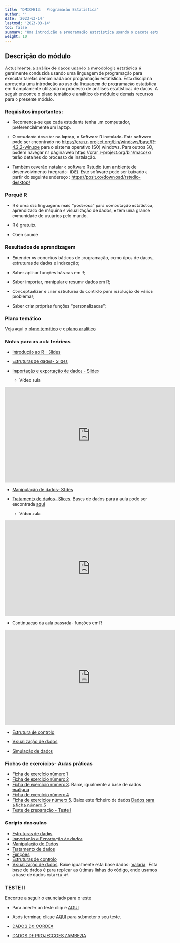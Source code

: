 ```yaml
---
title: "DMICME13:  Programação Estatística"
author: ''
date: '2023-03-14'
lastmod: '2023-03-14'
toc: false
summary: "Uma introdução a programação estatística usando o pacote estatístico R."
weight: 10
---
```



## Descrição do módulo

Actualmente, a análise de dados usando a metodologia estatística é geralmente conduzida usando uma linguagem de programação para executar tarefas denominada por programação estatística. Esta disciplina apresenta uma introdução ao uso da linguagem de programação estatística em R amplamente utilizada no processo de análises estatísticas de dados. A seguir encontre o plano temático e analítico do módulo e demais recursos para o presente módulo. 



### Requisitos importantes:
- Recomenda-se que cada estudante tenha um computador, preferencialmente um laptop.

- O estudante deve ter no laptop, o Software R instalado. Este software pode ser encontrado no https://cran.r-project.org/bin/windows/base/R-4.2.2-win.exe para o sistema operativo (SO) windows. Para outros SO, podem navegar na página web https://cran.r-project.org/bin/macosx/ terão detalhes do processo de instalação.
- Também deverão instalar o software Rstudio (um ambiente de desenvolvimento integrado- IDE). Este software pode ser baixado a partir do seguinte endereço : https://posit.co/download/rstudio-desktop/



### Porquê R

- R é uma das linguagens mais “poderosa” para computação estatística, aprendizado de máquina e visualização de dados, e tem uma grande comunidade de usuários pelo mundo.

- R é gratuito.

- Open source


### Resultados de aprendizagem

- Entender os conceitos básicos de programação, como tipos de dados, estruturas de dados e indexação;
- Saber aplicar funções básicas em R;

- Saber importar, manipular e resumir dados em R;

- Conceptualizar e criar estruturas de controlo para resolução de vários problemas;

- Saber criar próprias funções “personalizadas”;

### Plano temático

Veja aqui o [plano temático](Plano_tematico.pdf) e o [plano analítico](PLANO_ANALITICO_MEA_PE.pdf)

### Notas para as aula teóricas
 - [Introdução ao R - Slides](AULAS_PE.pdf)
 - [Estruturas de dados- Slides](Aula_Estruturas_Dados.pdf)
 - [Importação e exportação de dados - Slides](Importacao_Dados.pdf) 
 
    - Vídeo aula 
    
    
<iframe width="560" height="315" src="https://dl.dropboxusercontent.com/s/cuuz6zz16yjyxuc/Importacao_dados.mp4?dl=0" frameborder="0" allowfullscreen></iframe> 
 
 - [Manipulação de dados- Slides](Manipulacao_Dados.pdf)
 
 - [Tratamento de dados- Slides](Tratamento_de_dados.pdf). Bases de dados para a aula pode ser encontrada [aqui](iris_missing1.zip) 
 
 
   -  Vídeo aula
   
<iframe width="560" height="315" src="https://dl.dropboxusercontent.com/s/t5rkcex5e8t5req/video1960531510.mp4?dl=0" frameborder="0" allowfullscreen></iframe>
 
  - Continuacao da aula passada- funções em R
     
<iframe width="560" height="315" src="https://dl.dropboxusercontent.com/s/n6vxq52c8w9lx28/Funcoes.mp4?dl=0" frameborder="0" allowfullscreen></iframe> 


- [Estrutura de controlo](Estruturas_Controlo_Aula.pdf)

- [Visualização de dados](Visualizacao_Dados.pdf)

- [Simulação de dados](Aula_Simulacao_Dados.pdf)

### Fichas de exercícios- Aulas práticas

- [Ficha de exercício número 1](Ficha1.pdf)
- [Ficha de exercicio número 2](Ficha_Exercicios_Mestrado.pdf)
- [Ficha de exercício número 3](Exercicios_Manipulacao_Dados.pdf). Baixe, igualmente a base de dados [esaligna](esaligna.csv)
- [Ficha de exercício número 4](Exercicios_Estruturas_Controlo.pdf)
- [Ficha de exercicios número 5](Exercicios_Visualizacao_Dados.pdf). Baixe este ficheiro de dados [Dados para a ficha número 5](Visualizacao_Dados.zip)
- [Teste de preparação - Teste I](Teste_I.pdf)


### Scripts das aulas

 - [Estruturas de dados](Aula_Estrutura_de_Dados.R)
 - [Importação e Exportação de dados](Importacao_de_Dados.R)
 - [Manipulação de Dados](Manipulacao_de_Dados.R)
 - [Tratamento de dados](Tratamento_de_dados.R)
 - [Funções](Funcoes.R)
 - [Estruturas de controlo](Estruturas_Controlo.R)
 - [Visualização de dados](Visualizacao_Dados.R). Baixe igualmente esta base dados: [malaria](malaria_df.csv) . Esta base de dados é para replicar as últimas linhas do código, onde usamos a base de dados `malaria_df`. 
 
 
### TESTE II

Encontre a seguir o enunciado para o teste  

- Para aceder ao teste clique [AQUI](https://www.dropbox.com/scl/fi/4i2au3g33gnzlsai8fwxf/Teste_II.pdf?rlkey=2crosvvctgvb1q3tbz22yci7w&st=l2tmzom4&dl=0)

- Após terminar, clique [AQUI](https://www.dropbox.com/request/FOmIB7EGhBsxZBZcKFCy) para submeter o seu teste. 

- [DADOS DO CORDEX](https://www.dropbox.com/scl/fi/zju3otoo8u88qalr3i7cs/CORDEX_DATA.zip?rlkey=qqy7od63qc14cri8fcnwrif77&st=ld2wzvbi&dl=0)

- [DADOS DE PROJECCOES ZAMBEZIA](https://www.dropbox.com/scl/fi/y5xd0fsmjel5q60j0u5xx/Zambezia_Projeccoes.xls?rlkey=t57rxp87m7b4teqmf171tyvih&st=ylpsvd0y&dl=0)
 
 
 
 
 



